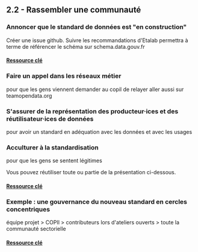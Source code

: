 ## 2.2 - Rassembler une communauté 

### Annoncer que le standard de données est "en construction" 

Créer une issue github. Suivre les recommandations d'Etalab permettra à terme de référencer le schéma sur schema.data.gouv.fr    

#### [Ressource clé](https://schema.data.gouv.fr/contribuer.html)

### Faire un appel dans les réseaux métier

pour que les gens viennent 
demander au copil de relayer 
aller aussi sur teamopendata.org

### S'assurer de la représentation des producteur·ices et des réutilisateur·ices de données 

pour avoir un standard en adéquation avec les données et avec les usages 

### Acculturer à la standardisation  

pour que les gens se sentent légitimes

Vous pouvez réutiliser toute ou partie de la présentation ci-dessous. 

#### [Ressource clé](https://open.datactivist.coop/docs/standards-territoires)

### Exemple : une gouvernance du nouveau standard en cercles concentriques   

équipe projet > COPIl > contributeurs lors d'ateliers ouverts > toute la communauté sectorielle 

#### [Ressource clé](https://nextcloud.datactivist.coop/s/qq9YsEkjpoENzyM)

